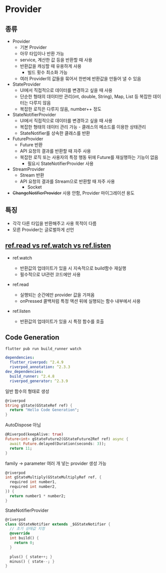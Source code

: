 # Provider

## 종류

- Provider
  - 기본 Provider
  - 아무 타입이나 반환 가능
  - service, 계산한 값 등을 반환할 때 사용
  - 반환값을 캐싱할 때 유용하게 사용
    - 빌드 횟수 최소화 가능
  - 여러 Provider의 값들을 묶어서 한번에 반환값을 만들어 낼 수 있음 
- StateProvider
  - UI에서 직접적으로 데이터를 변경하고 싶을 때 사용
  - 단순한 형태의 데이터만 관리(int, double, String), Map, List 등 복잡한 데이터는 다루지 않음
  - 복잡한 로직은 다루지 않음, number++ 정도
- StateNotifierProvider
  - UI에서 직접적으로 데이터를 변경하고 싶을 때 사용
  - 복잡한 형태의 데이터 관리 가능 - 클래스의 메소드를 이용한 상태관리
  - StateNotifier를 상속한 클래스를 반환 
- FutureProvider
  - Future 반환
  - API 요청의 결과를 반환할 때 자주 사용
  - 복잡한 로직 또는 사용자의 특정 행동 뒤에 Future를 재실행하는 기능이 없음
    - 필요시 StateNotifierProvider 사용
- StreamProvider
  - Stream 반환
  - API 요청의 결과를 Stream으로 반환할 때 자주 사용
    - Socket 
- ~~ChangeNotifierProvider~~ 사용 안함, Provider 마이그레이션 용도

## 특징

- 각각 다른 타입을 반환해주고 사용 목적이 다름
- 모른 Provider는 글로벌하게 선언 

## [ref.read vs ref.watch vs ref.listen](https://riverpod.dev/ko/docs/concepts/reading#reflisten%EC%9D%84-%EC%82%AC%EC%9A%A9%ED%95%98%EC%97%AC-%ED%94%84%EB%A1%9C%EB%B0%94%EC%9D%B4%EB%8D%94-%EB%B3%80%ED%99%94%EC%97%90-%EB%8C%80%EC%9D%91%ED%95%98%EA%B8%B0)

- ref.watch
  - 반환값의 업데이트가 있을 시 지속적으로 build함수 재실행
  - 필수적으로 UI관련 코드에만 사용
- ref.read
  - 실행되는 순간에만 provider 값을 가져옴
  - onPressed 콜백처럼 특정 액션 뒤에 실행되는 함수 내부에서 사용 

- ref.listen
  - 반환값의 업데이트가 있을 시 특정 함수를 호출 

## Code Generation

```flutter pub run build_runner watch```

```yaml
dependencies:
  flutter_riverpod: ^2.4.9
  riverpod_annotation: ^2.3.3
dev_dependencies:
  build_runner: ^2.4.8
  riverpod_generator: ^2.3.9
```

일반 함수의 형태로 생성

```dart
@riverpod
String gState(GStateRef ref) {
  return "Hello Code Generation";
}
```

AutoDispose 아님

```dart
@Riverpod(keepAlive: true)
Future<int> gStateFuture2(GStateFuture2Ref ref) async {
  await Future.delayed(Duration(seconds: 3));
  return 11;
}
```

family -> parameter 여러 개 넣는 provider 생성 가능 

```dart
@riverpod
int gStateMultiply(GStateMultiplyRef ref, {
  required int number1,
  required int number2,
}) {
  return number1 * number2;
}
```

StateNotifierProvider

```dart
@riverpod
class GStateNotifier extends _$GStateNotifier {
  // 초기 상태값 지정
  @override
  int build() {
    return 0;
  }
  
  plus() { state++; }
  minus() { state--; }
}
```

